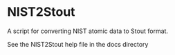 NIST2Stout
==========

A script for converting NIST atomic data to Stout format.

See the NIST2Stout help file in the docs directory
